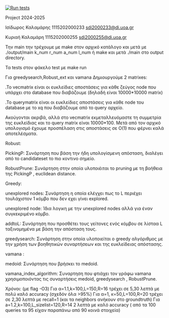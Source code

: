 [![Run tests](https://github.com/KKalamari/Project/actions/workflows/run-tests.yml/badge.svg)](https://github.com/KKalamari/Project/actions/workflows/run-tests.yml)

Project 2024-2025

Ισίδωρος Καλαμάρης 1115202000233 sdi2000233@di.uoa.gr

Κυριαή Καλαμάρη 1115202000255 sdi2000255@di.uoa.gr

Την main την τρέχουμε με make στον αρχικό κατάλογο και μετά με ./output/main k_num r_num a_num l_num ή make και μετά ./main στο output directory.

Τα tests στον φάκελο test με make run

Για greedysearch,Robust_ext και vamana Δημιουργούμε 2 matrixes:

.Το vecmatrix είναι οι ευκλείδιες αποστάσεις για κάθε ζεύγος node που υπάρχει στο database που διαβάζουμε (δηλαδή είναι 10000*10000 matrix)

.Το querymatrix είναι οι ευκλείδιες αποστάσεις για κάθε node του database με το xq που διαβάζουμε από το query αρχείο.

Ακούγονται ακριβά, αλλά στο vecmatrix εκμεταλλευόμαστε τη συμμετρία της ευκλείδιας και το query matrix είναι 10000*100. Μετά από τον αρχικό υπολογισμό έχουμε προσπέλαση στις αποστάσεις σε O(1) που φέρνει καλά αποτελέσματα.

Robust:

PickingP: Συνάρτηση που βάση την ήδη υπολογίσμενη απόσταση, διαλέγει από το candidateset το πιο κοντινο σημείο.

RobustPrune: Συνάρτηση στην οποία υλοποιέιται το pruning με τη βοήθεια της PickingP , euclidean distance.

Greedy:

unexplored nodes: Συνάρτηση η οποία ελέγχει πως το L περιέχει τουλάχιστον 1 κόμβο που δεν εχει γίνει explored.

unexplored node: Ίδια λογικη με την unexplored nodes αλλά για έναν συγκεκριμένο κόμβο.

addtoL: Συνάρτηση που προσθέτει τους γείτονες ενός κόμβου σε λίσταα L ταξινομημένα με βάση την απόσταση τους.

greedysearch: Συνάρτηση στην οποία υλοποιείται ο greedy αλγόριθμος με την χρήση των βοηθητικών συναρτήσεων και της ευκλείδειας απόστασης.

vamana :

medoid: Συνάρτηση που βρήσκει το medoid.

vamana_index_algorithm: Συναρτηση που φτιάχει τον γράφω vamana χρησιμοποιόντας τις συναρτήσεις medoid, greedysearch , RobustPrune.

Χρόνοι: (με flag -O3) Για α=1.1,k=100,L=150,R=16 τρέχει σε 5,30 λεπτά με πολύ καλό accuracy (σχεδόν όλα >95%) Για α=1, κ=50,L=100,R=20 τρέχει σε 2,30 λεπτά με recall=1 (και τα neighbors ανήκουν στο groundtruth) Για a=1.2,k=100,L_sizelist=120,R=14 2 λεπτά με καλό accuracy ( από τα 100 queries τα 95 είχαν παραπάνω από 90 κοινά στοιχεία)
